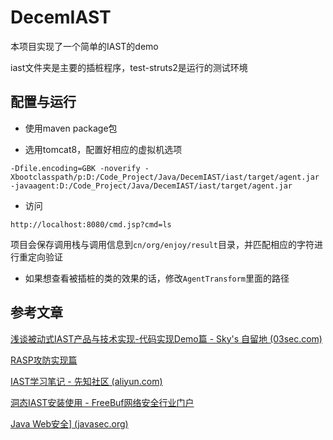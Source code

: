 # DecemIAST

本项目实现了一个简单的IAST的demo



iast文件夹是主要的插桩程序，test-struts2是运行的测试环境

## 配置与运行

- 使用maven package包

- 选用tomcat8，配置好相应的虚拟机选项

```
-Dfile.encoding=GBK -noverify -Xbootclasspath/p:D:/Code_Project/Java/DecemIAST/iast/target/agent.jar -javaagent:D:/Code_Project/Java/DecemIAST/iast/target/agent.jar
```

- 访问

```
http://localhost:8080/cmd.jsp?cmd=ls
```

项目会保存调用栈与调用信息到`cn/org/enjoy/result`目录，并匹配相应的字符进行重定向验证



- 如果想查看被插桩的类的效果的话，修改`AgentTransform`里面的路径

## 参考文章

[浅谈被动式IAST产品与技术实现-代码实现Demo篇 - Sky's 自留地 (03sec.com)](https://www.03sec.com/Ideas/qian-tan-bei-dong-shiiast-chan-pin-yu-ji-shu-shi-x-1.html#morphing)

[RASP攻防实现篇](https://www.03sec.com/Ideas/qian-tanrasp-ji-shu-gong-fang-zhi-shi-zhan-huan-ji.html)

[IAST学习笔记 - 先知社区 (aliyun.com)](https://xz.aliyun.com/t/11042?time__1311=mqmx0DyDuDBD2Djx4BuQ1YQhDA2QKiYKeD&alichlgref=https%3A%2F%2Fwww.google.com%2F)

[洞态IAST安装使用 - FreeBuf网络安全行业门户](https://m.freebuf.com/articles/web/287339.html)

[Java Web安全\] (javasec.org)](https://javasec.org/java-iast/IAST-Basic.html)